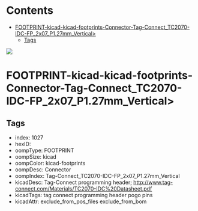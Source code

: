 



Contents
========

* [FOOTPRINT-kicad-kicad-footprints-Connector-Tag-Connect_TC2070-IDC-FP_2x07_P1.27mm_Vertical>](#footprint-kicad-kicad-footprints-connector-tag-connect_tc2070-idc-fp_2x07_p127mm_vertical)
	* [Tags](#tags)
  
![][im]
# FOOTPRINT-kicad-kicad-footprints-Connector-Tag-Connect_TC2070-IDC-FP_2x07_P1.27mm_Vertical>

## Tags

- index: 1027
- hexID: 
- oompType: FOOTPRINT
- oompSize: kicad
- oompColor: kicad-footprints
- oompDesc: Connector
- oompIndex: Tag-Connect_TC2070-IDC-FP_2x07_P1.27mm_Vertical
- kicadDesc: Tag-Connect programming header; http://www.tag-connect.com/Materials/TC2070-IDC%20Datasheet.pdf
- kicadTags: tag connect programming header pogo pins
- kicadAttr: exclude_from_pos_files exclude_from_bom



[im]: image.png
